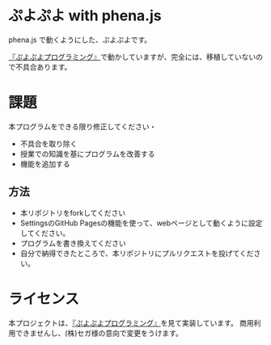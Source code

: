# ぷよぷよ with phena.js
phena.js で動くようにした、ぷよぷよです。

[『ぷよぷよプログラミング』](http://puyo.sega.jp/program_2020/)で動かしていますが、完全には、移植していないので不具合あります。

# 課題
本プログラムをできる限り修正してください・
- 不具合を取り除く
- 授業での知識を基にプログラムを改善する
- 機能を追加する

## 方法
- 本リポジトリをforkしてください
- SettingsのGitHub Pagesの機能を使って、webページとして動くように設定してください。
- プログラムを書き換えてください
- 自分で納得できたところで、本リポジトリにプルリクエストを投げてください。

# ライセンス
本プロジェクトは、[『ぷよぷよプログラミング』](http://puyo.sega.jp/program_2020/)を見て実装しています。
商用利用できませんし、(株)セガ様の意向で変更をうけます。

